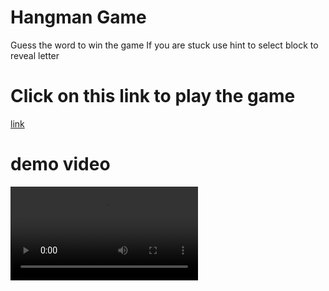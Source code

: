 # Hangman Game

Guess the word to win the game
If you are stuck use hint to select block to reveal letter


# Click on this link to play the game
[link](https://hangmangame-cash.vercel.app/)

# demo video
![demo](https://user-images.githubusercontent.com/65816651/148657092-aaa3334c-4218-47d1-9c1e-c3e5aaf84b79.mp4
)



